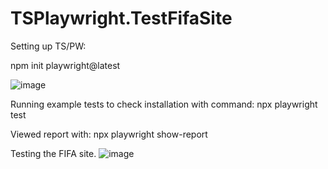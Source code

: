 # TSPlaywright.TestFifaSite

Setting up TS/PW:

npm init playwright@latest

![image](https://github.com/tabbytoney/TSPlaywright.TestFifaSite/assets/60009709/12fdea4f-d1a6-475e-94e4-32f80b0a11ac)

Running example tests to check installation with command: npx playwright test

Viewed report with: npx playwright show-report

Testing the FIFA site. 
![image](https://github.com/tabbytoney/TSPlaywright.TestFifaSite/assets/60009709/8d1500b5-5c05-43fe-a41e-6556d47823b8)



